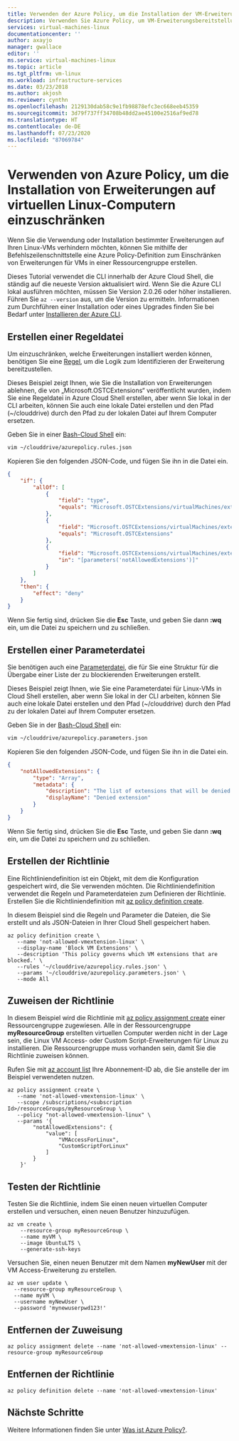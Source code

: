 ```yaml
---
title: Verwenden der Azure Policy, um die Installation der VM-Erweiterung einzuschränken (Linux)
description: Verwenden Sie Azure Policy, um VM-Erweiterungsbereitstellungen einzuschränken.
services: virtual-machines-linux
documentationcenter: ''
author: axayjo
manager: gwallace
editor: ''
ms.service: virtual-machines-linux
ms.topic: article
ms.tgt_pltfrm: vm-linux
ms.workload: infrastructure-services
ms.date: 03/23/2018
ms.author: akjosh
ms.reviewer: cynthn
ms.openlocfilehash: 2129130dab58c9e1fb98878efc3ec668eeb45359
ms.sourcegitcommit: 3d79f737ff34708b48dd2ae45100e2516af9ed78
ms.translationtype: HT
ms.contentlocale: de-DE
ms.lasthandoff: 07/23/2020
ms.locfileid: "87069784"
---
```

# <a name="use-azure-policy-to-restrict-extensions-installation-on-linux-vms"></a>Verwenden von Azure Policy, um die Installation von Erweiterungen auf virtuellen Linux-Computern einzuschränken

Wenn Sie die Verwendung oder Installation bestimmter Erweiterungen auf Ihren Linux-VMs verhindern möchten, können Sie mithilfe der Befehlszeilenschnittstelle eine Azure Policy-Definition zum Einschränken von Erweiterungen für VMs in einer Ressourcengruppe erstellen. 

Dieses Tutorial verwendet die CLI innerhalb der Azure Cloud Shell, die ständig auf die neueste Version aktualisiert wird. Wenn Sie die Azure CLI lokal ausführen möchten, müssen Sie Version 2.0.26 oder höher installieren. Führen Sie `az --version` aus, um die Version zu ermitteln. Informationen zum Durchführen einer Installation oder eines Upgrades finden Sie bei Bedarf unter [Installieren der Azure CLI]( /cli/azure/install-azure-cli). 

## <a name="create-a-rules-file"></a>Erstellen einer Regeldatei

Um einzuschränken, welche Erweiterungen installiert werden können, benötigen Sie eine [Regel](../../governance/policy/concepts/definition-structure.md#policy-rule), um die Logik zum Identifizieren der Erweiterung bereitzustellen.

Dieses Beispiel zeigt Ihnen, wie Sie die Installation von Erweiterungen ablehnen, die von „Microsoft.OSTCExtensions“ veröffentlicht wurden, indem Sie eine Regeldatei in Azure Cloud Shell erstellen, aber wenn Sie lokal in der CLI arbeiten, können Sie auch eine lokale Datei erstellen und den Pfad (~/clouddrive) durch den Pfad zu der lokalen Datei auf Ihrem Computer ersetzen.

Geben Sie in einer [Bash-Cloud Shell](https://shell.azure.com/bash) ein:

```bash
vim ~/clouddrive/azurepolicy.rules.json
```

Kopieren Sie den folgenden JSON-Code, und fügen Sie ihn in die Datei ein.

```json
{
    "if": {
        "allOf": [
            {
                "field": "type",
                "equals": "Microsoft.OSTCExtensions/virtualMachines/extensions"
            },
            {
                "field": "Microsoft.OSTCExtensions/virtualMachines/extensions/publisher",
                "equals": "Microsoft.OSTCExtensions"
            },
            {
                "field": "Microsoft.OSTCExtensions/virtualMachines/extensions/type",
                "in": "[parameters('notAllowedExtensions')]"
            }
        ]
    },
    "then": {
        "effect": "deny"
    }
}
```

Wenn Sie fertig sind, drücken Sie die **Esc** Taste, und geben Sie dann **:wq** ein, um die Datei zu speichern und zu schließen.


## <a name="create-a-parameters-file"></a>Erstellen einer Parameterdatei

Sie benötigen auch eine [Parameterdatei](../../governance/policy/concepts/definition-structure.md#parameters), die für Sie eine Struktur für die Übergabe einer Liste der zu blockierenden Erweiterungen erstellt. 

Dieses Beispiel zeigt Ihnen, wie Sie eine Parameterdatei für Linux-VMs in Cloud Shell erstellen, aber wenn Sie lokal in der CLI arbeiten, können Sie auch eine lokale Datei erstellen und den Pfad (~/clouddrive) durch den Pfad zu der lokalen Datei auf Ihrem Computer ersetzen.

Geben Sie in der [Bash-Cloud Shell](https://shell.azure.com/bash) ein:

```bash
vim ~/clouddrive/azurepolicy.parameters.json
```

Kopieren Sie den folgenden JSON-Code, und fügen Sie ihn in die Datei ein.

```json
{
    "notAllowedExtensions": {
        "type": "Array",
        "metadata": {
            "description": "The list of extensions that will be denied. Example: CustomScriptForLinux, VMAccessForLinux etc.",
            "displayName": "Denied extension"
        }
    }
}
```

Wenn Sie fertig sind, drücken Sie die **Esc** Taste, und geben Sie dann **:wq** ein, um die Datei zu speichern und zu schließen.

## <a name="create-the-policy"></a>Erstellen der Richtlinie

Eine Richtliniendefinition ist ein Objekt, mit dem die Konfiguration gespeichert wird, die Sie verwenden möchten. Die Richtliniendefinition verwendet die Regeln und Parameterdateien zum Definieren der Richtlinie. Erstellen Sie die Richtliniendefinition mit [az policy definition create](/cli/azure/role/assignment?view=azure-cli-latest).

In diesem Beispiel sind die Regeln und Parameter die Dateien, die Sie erstellt und als JSON-Dateien in Ihrer Cloud Shell gespeichert haben.

```azurecli-interactive
az policy definition create \
   --name 'not-allowed-vmextension-linux' \
   --display-name 'Block VM Extensions' \
   --description 'This policy governs which VM extensions that are blocked.' \
   --rules '~/clouddrive/azurepolicy.rules.json' \
   --params '~/clouddrive/azurepolicy.parameters.json' \
   --mode All
```


## <a name="assign-the-policy"></a>Zuweisen der Richtlinie

In diesem Beispiel wird die Richtlinie mit [az policy assignment create](/cli/azure/policy/assignment) einer Ressourcengruppe zugewiesen. Alle in der Ressourcengruppe **myResourceGroup** erstellten virtuellen Computer werden nicht in der Lage sein, die Linux VM Access- oder Custom Script-Erweiterungen für Linux zu installieren. Die Ressourcengruppe muss vorhanden sein, damit Sie die Richtlinie zuweisen können.

Rufen Sie mit [az account list](/cli/azure/account?view=azure-cli-latest) Ihre Abonnement-ID ab, die Sie anstelle der im Beispiel verwendeten nutzen.


```azurecli-interactive
az policy assignment create \
   --name 'not-allowed-vmextension-linux' \
   --scope /subscriptions/<subscription Id>/resourceGroups/myResourceGroup \
   --policy "not-allowed-vmextension-linux" \
   --params '{
        "notAllowedExtensions": {
            "value": [
                "VMAccessForLinux",
                "CustomScriptForLinux"
            ]
        }
    }'
```

## <a name="test-the-policy"></a>Testen der Richtlinie

Testen Sie die Richtlinie, indem Sie einen neuen virtuellen Computer erstellen und versuchen, einen neuen Benutzer hinzuzufügen.


```azurecli-interactive
az vm create \
    --resource-group myResourceGroup \
    --name myVM \
    --image UbuntuLTS \
    --generate-ssh-keys
```

Versuchen Sie, einen neuen Benutzer mit dem Namen **myNewUser** mit der VM Access-Erweiterung zu erstellen.

```azurecli-interactive
az vm user update \
  --resource-group myResourceGroup \
  --name myVM \
  --username myNewUser \
  --password 'mynewuserpwd123!'
```



## <a name="remove-the-assignment"></a>Entfernen der Zuweisung

```azurecli-interactive
az policy assignment delete --name 'not-allowed-vmextension-linux' --resource-group myResourceGroup
```
## <a name="remove-the-policy"></a>Entfernen der Richtlinie

```azurecli-interactive
az policy definition delete --name 'not-allowed-vmextension-linux'
```

## <a name="next-steps"></a>Nächste Schritte

Weitere Informationen finden Sie unter [Was ist Azure Policy?](../../governance/policy/overview.md).

